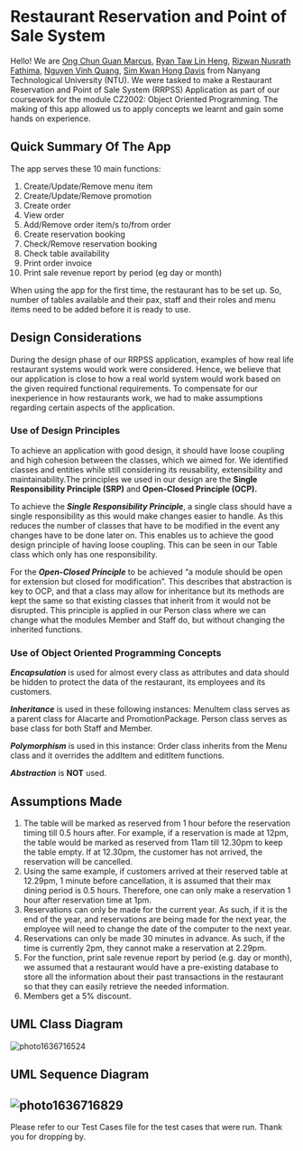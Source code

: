 # Restaurant Reservation and Point of Sale System

Hello! We are [Ong Chun Guan Marcus](https://github.com/MarcusOCG), [Ryan Taw Lin Heng](https://github.com/Ryancodeshard), [Rizwan Nusrath Fathima](https://github.com/fath3725), [Nguyen Vinh Quang](https://github.com/quangnd123), [Sim Kwan Hong Davis](https://github.com/DavisSim) from Nanyang Technological University (NTU). We were tasked to make a Restaurant Reservation and Point of Sale System (RRPSS) Application as part of our coursework for the module CZ2002: Object Oriented Programming. The making of this app allowed us to apply concepts we learnt and gain some hands on experience.

## Quick Summary Of The App
The app serves these 10 main functions:
  1. Create/Update/Remove menu item
  2. Create/Update/Remove promotion
  3. Create order
  4. View order
  5. Add/Remove order item/s to/from order
  6. Create reservation booking
  7. Check/Remove reservation booking
  8. Check table availability
  9. Print order invoice
  10. Print sale revenue report by period (eg day or month)

When using the app for the first time, the restaurant has to be set up. So, number of tables available and their pax, staff and their roles and menu items need to be added before it is ready to use.

## Design Considerations
During the design phase of our RRPSS application, examples of how real life restaurant systems would work were considered. Hence, we believe that our application is close to how a real world system would work based on the given required functional requirements. To compensate for our inexperience in how restaurants work, we had to make assumptions regarding certain aspects of the application.

### Use of Design Principles
To achieve an application with good design, it should have loose coupling and high cohesion between the classes, which we aimed for. We identified classes and entities while still considering its reusability, extensibility and maintainability.The principles we used in our design are the **Single Responsibility Principle (SRP)** and **Open-Closed Principle (OCP).**

To achieve the ***Single Responsibility Principle***, a single class should have a single responsibility as this would make changes easier to handle. As this reduces the number of classes that have to be modified in the event any changes have to be done later on. This enables us to achieve the good design principle of having loose coupling. This can be seen in our Table class which only has one responsibility. 

For the ***Open-Closed Principle*** to be achieved “a module should be open for extension but closed for modification”. This describes that abstraction is key to OCP, and that a class may allow for inheritance but its methods are kept the same so that existing classes that inherit from it would not be disrupted. This principle is applied in our Person class where we can change what the modules Member and Staff do, but without changing the inherited functions.

### Use of Object Oriented Programming Concepts
***Encapsulation*** is used for almost every class as attributes and data should be hidden to protect the data of the restaurant, its employees and its customers.

***Inheritance*** is used in these following instances:
MenuItem class serves as a parent class for Alacarte and PromotionPackage. 
Person class serves as base class for both Staff and Member.

***Polymorphism*** is used in this instance:
Order class inherits from the Menu class and it overrides the addItem and editItem functions.

***Abstraction*** is **NOT** used.

## Assumptions Made
  1. The table will be marked as reserved from 1 hour before the reservation timing till 0.5 hours after. For example, if a reservation is made at 12pm, the table would be        marked as reserved from 11am till 12.30pm to keep the table empty. If at 12.30pm, the customer has not arrived, the reservation will be cancelled.
  2. Using the same example, if customers arrived at their reserved table at 12.29pm, 1 minute before cancellation, it is assumed that their max dining period is 0.5 hours.        Therefore, one can only make a reservation 1 hour after reservation time at 1pm. 
  3. Reservations can only be made for the current year. As such, if it is the end of the year, and reservations are being made for the next year, the employee will need to        change the date of the computer to the next year.
  4. Reservations can only be made 30 minutes in advance. As such, if the time is currently 2pm, they cannot make a reservation at 2.29pm.
  5. For the function, print sale revenue report by period (e.g. day or month), we assumed that a restaurant would have a pre-existing database to store all the information        about their past transactions in the restaurant so that they can easily retrieve the needed information.
  6. Members get a 5% discount.


## UML Class Diagram
![photo1636716524](https://user-images.githubusercontent.com/74095679/142368880-4c367ef8-397d-4f76-a819-7812489eed98.jpeg)
## UML Sequence Diagram 
![photo1636716829](https://user-images.githubusercontent.com/74095679/142368915-c96d4524-7fd0-4c47-a839-4c3f0d22139f.jpeg)
---
Please refer to our Test Cases file for the test cases that were run. Thank you for dropping by.
